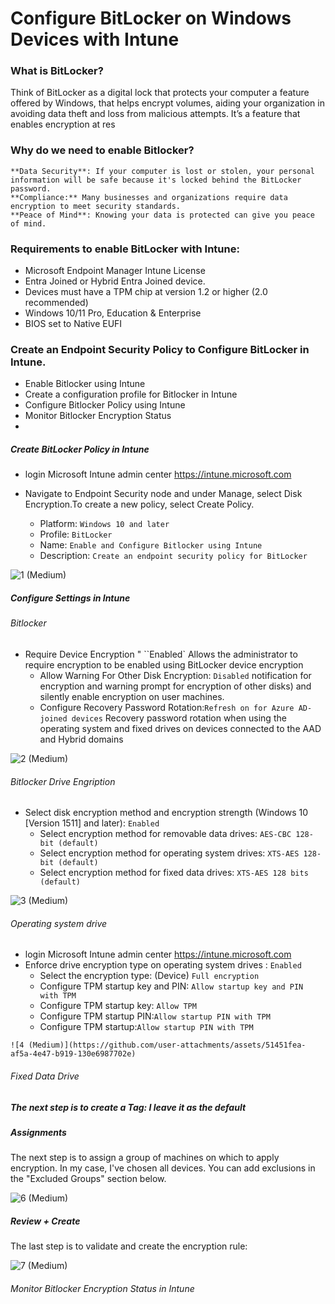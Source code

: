 # Configure BitLocker on Windows Devices with Intune

### What is BitLocker?
  Think of BitLocker as a digital lock that protects your computer a feature offered by Windows, that helps encrypt volumes, aiding your organization in avoiding data theft and loss from malicious attempts. It’s a feature that enables encryption at res

### Why do we need to enable Bitlocker?

    **Data Security**: If your computer is lost or stolen, your personal information will be safe because it's locked behind the BitLocker password.
    **Compliance:** Many businesses and organizations require data encryption to meet security standards.
    **Peace of Mind**: Knowing your data is protected can give you peace of mind.


### Requirements to enable BitLocker with Intune:
- Microsoft Endpoint Manager Intune License
- Entra Joined or Hybrid Entra Joined device.
- Devices must have a TPM chip at version 1.2 or higher (2.0 recommended)
- Windows 10/11 Pro, Education & Enterprise
- BIOS set to Native EUFI
  
### Create an Endpoint Security Policy to Configure BitLocker in Intune.
  -  Enable Bitlocker using Intune
  -  Create a configuration profile for Bitlocker in Intune
  -  Configure Bitlocker Policy using Intune
  -  Monitor Bitlocker Encryption Status
  -  
 ##### Create BitLocker Policy in Intune
 
   -  login Microsoft Intune admin center https://intune.microsoft.com
   -  Navigate to Endpoint Security node and under Manage, select Disk Encryption.To create a new policy, select Create Policy.

       -  Platform: `Windows 10 and later`
       -  Profile: `BitLocker`
       -  Name: `Enable and Configure Bitlocker using Intune`
       -  Description: `Create an endpoint security policy for BitLocker`

  ![1 (Medium)](https://github.com/user-attachments/assets/01b65018-a422-4ebe-858d-645b09de5bc6)

##### Configure Settings in Intune

###### Bitlocker

   -  Require Device Encryption " ``Enabled` Allows the administrator to require encryption to be enabled using BitLocker device encryption
       -  Allow Warning For Other Disk Encryption: `Disabled` notification for encryption and warning prompt for encryption of other disks) and silently enable encryption on user machines.
       -  Configure Recovery Password Rotation:`Refresh on for Azure AD-joined devices` Recovery password rotation when using the operating system and fixed drives on devices connected to the AAD and Hybrid domains
   
 ![2 (Medium)](https://github.com/user-attachments/assets/eef6bde0-973d-4f6a-b4e5-248749643b35)

   
###### Bitlocker Drive Engription

  -  Select disk encryption method and encryption strength (Windows 10 [Version 1511] and later): `Enabled`
      -  Select encryption method for removable data drives: `AES-CBC 128-bit (default)`
      -  Select encryption method for operating system drives: `XTS-AES 128-bit (default)`
      -  Select encryption method for fixed data drives: `XTS-AES 128 bits (default)`
   
![3 (Medium)](https://github.com/user-attachments/assets/6ddec608-d2b5-46dc-97b5-261dbd7abcc5)


###### Operating system drive
   -  login Microsoft Intune admin center https://intune.microsoft.com
   -  Enforce drive encryption type on operating system drives : `Enabled`
         -  Select the encryption type: (Device) `Full encryption`
         -  Configure TPM startup key and PIN: `Allow startup key and PIN with TPM`
         -  Configure TPM startup key: `Allow TPM`
         -  Configure TPM startup PIN:`Allow startup PIN with TPM`
         -  Configure TPM startup:`Allow startup PIN with TPM`
  
    ![4 (Medium)](https://github.com/user-attachments/assets/51451fea-af5a-4e47-b919-130e6987702e)


       
###### Fixed Data Drive

##### The next step is to create a Tag: I leave it as the default

##### Assignments

The next step is to assign a group of machines on which to apply encryption. In my case, I've chosen all devices. 
You can add exclusions in the "Excluded Groups" section below.

![6 (Medium)](https://github.com/user-attachments/assets/e808ed99-ccc3-4719-b54d-b3991ec6a097)


##### Review + Create


The last step is to validate and create the encryption rule:





![7 (Medium)](https://github.com/user-attachments/assets/d99223d8-3eb5-4b4a-8cba-978085449533)

######  Monitor Bitlocker Encryption Status in Intune

